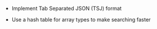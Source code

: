 
 + Implement Tab Separated JSON (TSJ) format

 + Use a hash table for array types to make searching faster
